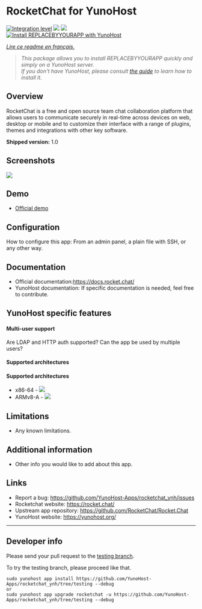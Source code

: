 # RocketChat for YunoHost

[![Integration level](https://dash.yunohost.org/integration/REPLACEBYYOURAPP.svg)](https://dash.yunohost.org/appci/app/REPLACEBYYOURAPP) ![](https://ci-apps.yunohost.org/ci/badges/REPLACEBYYOURAPP.status.svg) ![](https://ci-apps.yunohost.org/ci/badges/REPLACEBYYOURAPP.maintain.svg)  
[![Install REPLACEBYYOURAPP with YunoHost](https://install-app.yunohost.org/install-with-yunohost.png)](https://install-app.yunohost.org/?app=REPLACEBYYOURAPP)

*[Lire ce readme en français.](./README_fr.md)*

> *This package allows you to install REPLACEBYYOURAPP quickly and simply on a YunoHost server.  
If you don't have YunoHost, please consult [the guide](https://yunohost.org/#/install) to learn how to install it.*

## Overview
RocketChat is a free and open source team chat collaboration platform that allows users to communicate securely in real-time across devices on web, desktop or mobile and to customize their interface with a range of plugins, themes and integrations with other key software. 

**Shipped version:** 1.0

## Screenshots

![](https://rocket.chat/wp-content/uploads/2020/07/devices-screens-768x433.png.webp)

## Demo

* [Official demo](https://cloud.rocket.chat/trial/)

## Configuration

How to configure this app: From an admin panel, a plain file with SSH, or any other way.

## Documentation

 * Official documentation:https://docs.rocket.chat/
 * YunoHost documentation: If specific documentation is needed, feel free to contribute.

## YunoHost specific features

#### Multi-user support

Are LDAP and HTTP auth supported?
Can the app be used by multiple users?

#### Supported architectures

#### Supported architectures

* x86-64 - [![](https://ci-apps.yunohost.org/ci/logs/rocketchat%20%28Community%29.svg)](https://ci-apps.yunohost.org/ci/apps/rocketchat/)
* ARMv8-A - [![](https://ci-apps-arm.yunohost.org/ci/logs/rocketchat%20%28Community%29.svg)](https://ci-apps-arm.yunohost.org/ci/apps/rocketchat/)

## Limitations

* Any known limitations.

## Additional information

* Other info you would like to add about this app.

## Links

 * Report a bug: https://github.com/YunoHost-Apps/rocketchat_ynh/issues
 * Rocketchat website: https://rocket.chat/
 * Upstream app repository: https://github.com/RocketChat/Rocket.Chat
 * YunoHost website: https://yunohost.org/

---

## Developer info

Please send your pull request to the [testing branch](https://github.com/YunoHost-Apps/rocketchat_ynh/tree/testing).

To try the testing branch, please proceed like that.
```
sudo yunohost app install https://github.com/YunoHost-Apps/rocketchat_ynh/tree/testing --debug
or
sudo yunohost app upgrade rocketchat -u https://github.com/YunoHost-Apps/rocketchat_ynh/tree/testing --debug
```
